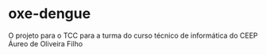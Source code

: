 # oxe-dengue
O projeto para o TCC para a turma do curso técnico de informática do CEEP Áureo de Oliveira Filho
